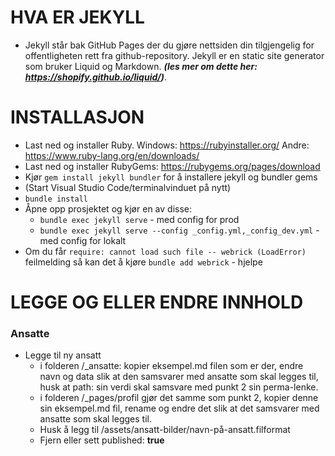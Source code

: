 
# HVA ER JEKYLL
- Jekyll står bak GitHub Pages der du gjøre nettsiden din tilgjengelig for offentligheten rett fra github-repository.
  Jekyll er en static site generator som bruker Liquid og Markdown. ***(les mer om dette her: https://shopify.github.io/liquid/)***.

 # INSTALLASJON
 
 - Last ned og installer Ruby. Windows: https://rubyinstaller.org/
   Andre: https://www.ruby-lang.org/en/downloads/ 
 - Last ned og installer  RubyGems: https://rubygems.org/pages/download
 - Kjør `gem install jekyll bundler`  for å installere jekyll og bundler gems
 - (Start Visual Studio Code/terminalvinduet på nytt)
 - `bundle install`
 - Åpne opp prosjektet og kjør en av disse: 
   - `bundle exec jekyll serve` - med config for prod
   - `bundle exec jekyll serve --config _config.yml,_config_dev.yml` - med config for lokalt
 - Om du får `require: cannot load such file -- webrick (LoadError)` feilmelding så kan det å kjøre `bundle add webrick` - hjelpe


# LEGGE OG ELLER ENDRE INNHOLD

### Ansatte
  - Legge til ny ansatt
    - i folderen /_ansatte: kopier eksempel.md filen som er der, endre navn og data slik at den samsvarer med ansatte som skal legges til, husk at path: sin verdi skal samsvare med punkt 2 sin perma-lenke.
    - i folderen /_pages/profil gjør det samme som punkt 2, kopier denne sin eksempel.md fil, rename og endre det slik at det samsvarer med ansatte som skal legges til.
    -  Husk å legg til /assets/ansatt-bilder/navn-på-ansatt.filformat
    -  Fjern eller sett published: **true**